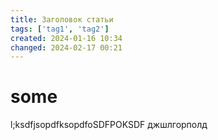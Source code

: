 ```yaml
---
title: Заголовок статьи
tags: ['tag1', 'tag2']
created: 2024-01-16 10:34
changed: 2024-02-17 00:21
---
```

# some
l;ksdfjsopdfksopdfoSDFPOKSDF
джшлгорполд
